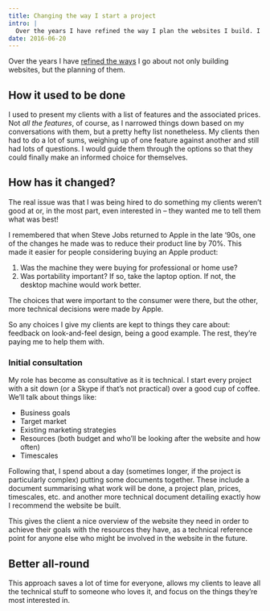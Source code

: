 ```yaml
---
title: Changing the way I start a project
intro: |
  Over the years I have refined the way I plan the websites I build. I've moved to a more consultative approach and it has been great for my clients.
date: 2016-06-20
---
```


Over the years I have [refined the ways](/resources/why-i-changed-my-baseline) I go about not only building websites, but the planning of them.


## How it used to be done

I used to present my clients with a list of features and the associated prices. Not _all the features_, of course, as I narrowed things down based on my conversations with them, but a pretty hefty list nonetheless. My clients then had to do a lot of sums, weighing up of one feature against another and still had lots of questions. I would guide them through the options so that they could finally make an informed choice for themselves.


## How has it changed?

The real issue was that I was being hired to do something my clients weren’t good at or, in the most part, even interested in – they wanted me to tell them what was best!

I remembered that when Steve Jobs returned to Apple in the late ‘90s, one of the changes he made was to reduce their product line by 70%. This made it easier for people considering buying an Apple product:

1. Was the machine they were buying for professional or home use?
2. Was portability important? If so, take the laptop option. If not, the desktop machine would work better.

The choices that were important to the consumer were there, but the other, more technical decisions were made by Apple.

So any choices I give my clients are kept to things they care about: feedback on look-and-feel design, being a good example. The rest, they’re paying me to help them with.


### Initial consultation

My role has become as consultative as it is technical. I start every project with a sit down (or a Skype if that’s not practical) over a good cup of coffee. We’ll talk about things like:

- Business goals
- Target market
- Existing marketing strategies
- Resources (both budget and who’ll be looking after the website and how often)
- Timescales

Following that, I spend about a day (sometimes longer, if the project is particularly complex) putting some documents together. These include a document summarising what work will be done, a project plan, prices, timescales, etc. and another more technical document detailing exactly how I recommend the website be built.

This gives the client a nice overview of the website they need in order to achieve their goals with the resources they have, as a technical reference point for anyone else who might be involved in the website in the future.


## Better all-round

This approach saves a lot of time for everyone, allows my clients to leave all the technical stuff to someone who loves it, and focus on the things they’re most interested in.
